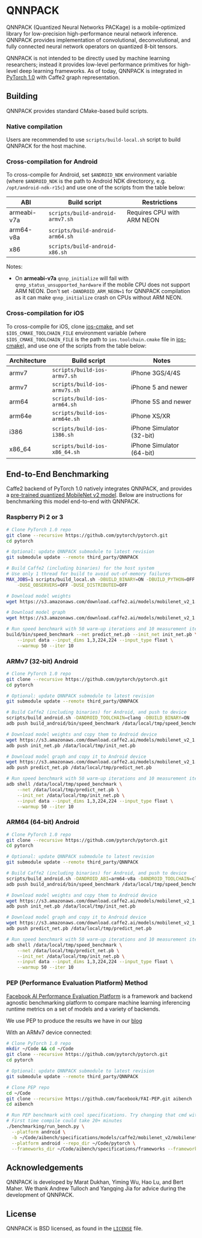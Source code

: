 # QNNPACK
QNNPACK (Quantized Neural Networks PACKage) is a mobile-optimized library for low-precision high-performance neural network inference. QNNPACK provides implementation of convolutional, deconvolutional, and fully connected neural network operators on quantized 8-bit tensors.

QNNPACK is not intended to be directly used by machine learning researchers; instead it provides low-level performance primitives for high-level deep learning frameworks. As of today, QNNPACK is integrated in [PyTorch 1.0](https://github.com/pytorch/pytorch) with Caffe2 graph representation.

## Building

QNNPACK provides standard CMake-based build scripts.

### Native compilation

Users are recommended to use `scripts/build-local.sh` script to build QNNPACK for the host machine.

### Cross-compilation for Android

To cross-compile for Android, set `$ANDROID_NDK` environment variable (where `$ANDROID_NDK` is the path to Android NDK directorory, e.g. `/opt/android-ndk-r15c`) and use one of the scripts from the table below:

| ABI         | Build script                     | Restrictions               |
| ----------- | ---------------------------------| -------------------------- |
| armeabi-v7a | `scripts/build-android-armv7.sh` | Requires CPU with ARM NEON |
| arm64-v8a   | `scripts/build-android-arm64.sh` |                            |
| x86         | `scripts/build-android-x86.sh`   |                            |

Notes:
- On **armeabi-v7a** `qnnp_initialize` will fail with `qnnp_status_unsupported_hardware` if the mobile CPU does not support ARM NEON. Don't set `-DANDROID_ARM_NEON=1` for QNNPACK compilation as it can make `qnnp_initialize` crash on CPUs without ARM NEON.

### Cross-compilation for iOS

To cross-compile for iOS, clone [ios-cmake](https://github.com/leetal/ios-cmake), and set `$IOS_CMAKE_TOOLCHAIN_FILE` environment variable (where `$IOS_CMAKE_TOOLCHAIN_FILE` is the path to `ios.toolchain.cmake` file in [ios-cmake](https://github.com/leetal/ios-cmake)), and use one of the scripts from the table below:

| Architecture | Build script                  | Notes                     |
| ------------ | ----------------------------- | ------------------------- |
| armv7        | `scripts/build-ios-armv7.sh`  | iPhone 3GS/4/4S           |
| armv7        | `scripts/build-ios-armv7s.sh` | iPhone 5 and newer        |
| arm64        | `scripts/build-ios-arm64.sh`  | iPhone 5S and newer       |
| arm64e       | `scripts/build-ios-arm64e.sh` | iPhone XS/XR              |
| i386         | `scripts/build-ios-i386.sh`   | iPhone Simulator (32-bit) |
| x86_64       | `scripts/build-ios-x86_64.sh` | iPhone Simulator (64-bit) |

## End-to-End Benchmarking

Caffe2 backend of PyTorch 1.0 natively integrates QNNPACK, and provides a [pre-trained quantized MobileNet v2 model](https://github.com/caffe2/models/tree/master/mobilenet_v2_quantized). Below are instructions for benchmarking this model end-to-end with QNNPACK.

### Raspberry Pi 2 or 3

```bash
# Clone PyTorch 1.0 repo
git clone --recursive https://github.com/pytorch/pytorch.git
cd pytorch

# Optional: update QNNPACK submodule to latest revision
git submodule update --remote third_party/QNNPACK

# Build Caffe2 (including binaries) for the host system
# Use only 1 thread for build to avoid out-of-memory failures
MAX_JOBS=1 scripts/build_local.sh -DBUILD_BINARY=ON -DBUILD_PYTHON=OFF \
	-DUSE_OBSERVERS=OFF -DUSE_DISTRIBUTED=OFF

# Download model weights
wget https://s3.amazonaws.com/download.caffe2.ai/models/mobilenet_v2_1.0_224_quant/init_net.pb

# Download model graph
wget https://s3.amazonaws.com/download.caffe2.ai/models/mobilenet_v2_1.0_224_quant/predict_net.pb

# Run speed benchmark with 50 warm-up iterations and 10 measurement iterations
build/bin/speed_benchmark --net predict_net.pb --init_net init_net.pb \
	--input data --input_dims 1,3,224,224 --input_type float \
	--warmup 50 --iter 10
```

### ARMv7 (32-bit) Android

```bash
# Clone PyTorch 1.0 repo
git clone --recursive https://github.com/pytorch/pytorch.git
cd pytorch

# Optional: update QNNPACK submodule to latest revision
git submodule update --remote third_party/QNNPACK

# Build Caffe2 (including binaries) for Android, and push to device
scripts/build_android.sh -DANDROID_TOOLCHAIN=clang -DBUILD_BINARY=ON
adb push build_android/bin/speed_benchmark /data/local/tmp/speed_benchmark

# Download model weights and copy them to Android device
wget https://s3.amazonaws.com/download.caffe2.ai/models/mobilenet_v2_1.0_224_quant/init_net.pb
adb push init_net.pb /data/local/tmp/init_net.pb

# Download model graph and copy it to Android device
wget https://s3.amazonaws.com/download.caffe2.ai/models/mobilenet_v2_1.0_224_quant/predict_net.pb
adb push predict_net.pb /data/local/tmp/predict_net.pb

# Run speed benchmark with 50 warm-up iterations and 10 measurement iterations
adb shell /data/local/tmp/speed_benchmark \
	--net /data/local/tmp/predict_net.pb \
	--init_net /data/local/tmp/init_net.pb \
	--input data --input_dims 1,3,224,224 --input_type float \
	--warmup 50 --iter 10
```

### ARM64 (64-bit) Android

```bash
# Clone PyTorch 1.0 repo
git clone --recursive https://github.com/pytorch/pytorch.git
cd pytorch

# Optional: update QNNPACK submodule to latest revision
git submodule update --remote third_party/QNNPACK

# Build Caffe2 (including binaries) for Android, and push to device
scripts/build_android.sh -DANDROID_ABI=arm64-v8a -DANDROID_TOOLCHAIN=clang -DBUILD_BINARY=ON
adb push build_android/bin/speed_benchmark /data/local/tmp/speed_benchmark

# Download model weights and copy them to Android device
wget https://s3.amazonaws.com/download.caffe2.ai/models/mobilenet_v2_1.0_224_quant/init_net.pb
adb push init_net.pb /data/local/tmp/init_net.pb

# Download model graph and copy it to Android device
wget https://s3.amazonaws.com/download.caffe2.ai/models/mobilenet_v2_1.0_224_quant/predict_net.pb
adb push predict_net.pb /data/local/tmp/predict_net.pb

# Run speed benchmark with 50 warm-up iterations and 10 measurement iterations
adb shell /data/local/tmp/speed_benchmark \
	--net /data/local/tmp/predict_net.pb \
	--init_net /data/local/tmp/init_net.pb \
	--input data --input_dims 1,3,224,224 --input_type float \
	--warmup 50 --iter 10
```

### PEP (Performance Evaluation Platform) Method

[Facebook AI Performance Evaluation Platform](https://github.com/facebook/FAI-PEP) is a framework and backend agnostic benchmarking platform to compare machine learning inferencing runtime metrics on a set of models and a variety of backends.

We use PEP to produce the results we have in our [blog](https://code.fb.com/ml-applications/qnnpack/)

With an ARMv7 device connected:

```bash
# Clone PyTorch 1.0 repo
mkdir ~/Code && cd ~/Code
git clone --recursive https://github.com/pytorch/pytorch.git
cd pytorch

# Optional: update QNNPACK submodule to latest revision
git submodule update --remote third_party/QNNPACK

# Clone PEP repo
cd ~/Code
git clone --recursive https://github.com/facebook/FAI-PEP.git aibench
cd aibench

# Run PEP benchmark with cool specifications. Try changing that cmd with more specifications!
# First time compile could take 20+ minutes
./benchmarking/run_bench.py \
  --platform android \
  -b ~/Code/aibench/specifications/models/caffe2/mobilenet_v2/mobilenet_v2_quant.json \
  --platform android --repo_dir ~/Code/pytorch \
  --frameworks_dir ~/Code/aibench/specifications/frameworks --framework caffe2
```

## Acknowledgements

QNNPACK is developed by Marat Dukhan, Yiming Wu, Hao Lu, and Bert Maher. We thank Andrew Tulloch and Yangqing Jia for advice during the development of QNNPACK.

## License

QNNPACK is BSD licensed, as found in the [`LICENSE`](LICENSE) file.
